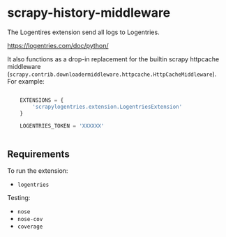 scrapy-history-middleware
=========================

The Logentires extension send all logs to Logentries.

https://logentries.com/doc/python/

It also functions as a drop-in replacement for the builtin scrapy
httpcache middleware
(`scrapy.contrib.downloadermiddleware.httpcache.HttpCacheMiddleware`). For
example:

```python

    EXTENSIONS = {
        'scrapylogentries.extension.LogentriesExtension'
    }

    LOGENTRIES_TOKEN = 'XXXXXX'
    
```

## Requirements

To run the extension:

  * `logentries`

Testing:

  * `nose`
  * `nose-cov`
  * `coverage`
